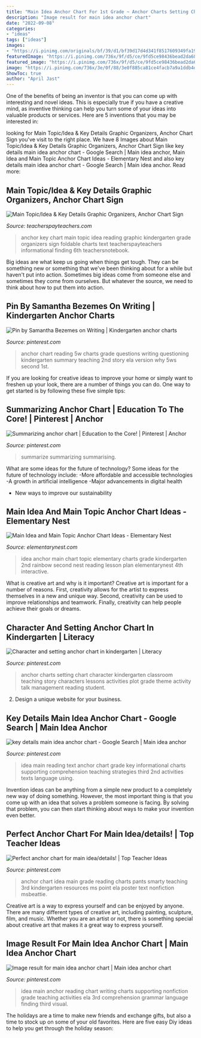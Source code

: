 ```yaml
---
title: "Main Idea Anchor Chart For 1st Grade ~ Anchor Charts Setting Chart Character Kindergarten Classroom Teaching Story Characters Lessons Activities Plot Grade Theme Activity Talk Management Reading Student"
description: "Image result for main idea anchor chart"
date: "2022-09-08"
categories:
- "ideas"
tags: ["ideas"]
images:
- "https://i.pinimg.com/originals/bf/39/d1/bf39d17d4d341f8517609349fa19654d.jpg"
featuredImage: "https://i.pinimg.com/736x/9f/d5/ce/9fd5ce98436bead2da68de28d9b955bd--summarize-activities-summarising-activities.jpg?b=t"
featured_image: "https://i.pinimg.com/736x/9f/d5/ce/9fd5ce98436bead2da68de28d9b955bd--summarize-activities-summarising-activities.jpg?b=t"
image: "https://i.pinimg.com/736x/3e/0f/88/3e0f885ca81ce4facb7a9a1ddb4d5f2f--reading-comprehension-comprehension-strategies.jpg"
ShowToc: true
author: "April Jast"
---
```



One of the benefits of being an inventor is that you can come up with interesting and novel ideas. This is especially true if you have a creative mind, as inventive thinking can help you turn some of your ideas into valuable products or services. Here are 5 inventions that you may be interested in: 

	

		
looking for Main Topic/Idea &amp; Key Details Graphic Organizers, Anchor Chart Sign you've visit to the right place. We have 8 Images about Main Topic/Idea &amp; Key Details Graphic Organizers, Anchor Chart Sign like key details main idea anchor chart - Google Search | Main idea anchor, Main Idea and Main Topic Anchor Chart Ideas - Elementary Nest and also key details main idea anchor chart - Google Search | Main idea anchor. Read more:
		
    
## Main Topic/Idea &amp; Key Details Graphic Organizers, Anchor Chart Sign

<img loading=lazy src="https://ecdn.teacherspayteachers.com/thumbitem/Main-TopicIdea-Key-Details-Graphic-Organizers-Anchor-Chart-Sign-Foldable-1645283-1500875417/original-1645283-2.jpg" onerror="this.onerror=null;this.src='https://tse1.mm.bing.net/th?id=OIP.Bio5NZEiHN6L5Z_GXae8CQAAAA&amp;pid=15.1';" alt="Main Topic/Idea &amp; Key Details Graphic Organizers, Anchor Chart Sign">

_Source: teacherspayteachers.com_

>anchor key chart main topic idea reading graphic kindergarten grade organizers sign foldable charts text teacherspayteachers informational finding 6th teachersnotebook. 

	

Big ideas are what keep us going when things get tough. They can be something new or something that we've been thinking about for a while but haven't put into action. Sometimes big ideas come from someone else and sometimes they come from ourselves. But whatever the source, we need to think about how to put them into action.

    
## Pin By Samantha Bezemes On Writing | Kindergarten Anchor Charts

<img loading=lazy src="https://i.pinimg.com/originals/c6/40/29/c64029540491ced575bc72ef2158c45d.jpg" onerror="this.onerror=null;this.src='https://tse3.mm.bing.net/th?id=OIP.yHon4RzNoGqY9cnMoZfMXwHaJ6&amp;pid=15.1';" alt="Pin by Samantha Bezemes on Writing | Kindergarten anchor charts">

_Source: pinterest.com_

>anchor chart reading 5w charts grade questions writing questioning kindergarten summary teaching 2nd story ela version why 5ws second 1st. 

	

If you are looking for creative ideas to improve your home or simply want to freshen up your look, there are a number of things you can do. One way to get started is by following these five simple tips: 

    
## Summarizing Anchor Chart | Education To The Core! | Pinterest | Anchor

<img loading=lazy src="https://i.pinimg.com/736x/9f/d5/ce/9fd5ce98436bead2da68de28d9b955bd--summarize-activities-summarising-activities.jpg?b=t" onerror="this.onerror=null;this.src='https://tse1.mm.bing.net/th?id=OIP.-rXZRIieTfUXRE3RCVVvrQHaJ6&amp;pid=15.1';" alt="Summarizing anchor chart | Education to the Core! | Pinterest | Anchor">

_Source: pinterest.com_

>summarize summarizing summarising. 

	

What are some ideas for the future of technology?
Some ideas for the future of technology include: 
-More affordable and accessible technologies 
-A growth in artificial intelligence 
-Major advancements in digital health 
- New ways to improve our sustainability

    
## Main Idea And Main Topic Anchor Chart Ideas - Elementary Nest

<img loading=lazy src="http://elementarynest.com/wp-content/uploads/2019/01/Slide3.png" onerror="this.onerror=null;this.src='https://tse3.mm.bing.net/th?id=OIP.v7WYH0ctra7nNx2iUnwp6AHaJ4&amp;pid=15.1';" alt="Main Idea and Main Topic Anchor Chart Ideas - Elementary Nest">

_Source: elementarynest.com_

>idea anchor main chart topic elementary charts grade kindergarten 2nd rainbow second nest reading lesson plan elementarynest 4th interactive. 

	

What is creative art and why is it important?
Creative art is important for a number of reasons. First, creativity allows for the artist to express themselves in a new and unique way. Second, creativity can be used to improve relationships and teamwork. Finally, creativity can help people achieve their goals or dreams.

    
## Character And Setting Anchor Chart In Kindergarten | Literacy

<img loading=lazy src="https://s-media-cache-ak0.pinimg.com/736x/b3/17/f7/b317f7c6822d9a1336c450dc193592be.jpg" onerror="this.onerror=null;this.src='https://tse2.mm.bing.net/th?id=OIP.DYtRLux3VUdanMGs4AgTRwHaJ3&amp;pid=15.1';" alt="Character and setting anchor chart in kindergarten | Literacy">

_Source: pinterest.com_

>anchor charts setting chart character kindergarten classroom teaching story characters lessons activities plot grade theme activity talk management reading student. 

	

2. Design a unique website for your business.

    
## Key Details Main Idea Anchor Chart - Google Search | Main Idea Anchor

<img loading=lazy src="https://i.pinimg.com/736x/3e/0f/88/3e0f885ca81ce4facb7a9a1ddb4d5f2f--reading-comprehension-comprehension-strategies.jpg" onerror="this.onerror=null;this.src='https://tse1.mm.bing.net/th?id=OIP.pLyK03ZaFJ_SlKdQtHeIMgHaJ6&amp;pid=15.1';" alt="key details main idea anchor chart - Google Search | Main idea anchor">

_Source: pinterest.com_

>idea main reading text anchor chart grade key informational charts supporting comprehension teaching strategies third 2nd activities texts language using. 

	

Invention ideas can be anything from a simple new product to a completely new way of doing something. However, the most important thing is that you come up with an idea that solves a problem someone is facing. By solving that problem, you can then start thinking about ways to make your invention even better.

    
## Perfect Anchor Chart For Main Idea/details! | Top Teacher Ideas

<img loading=lazy src="https://s-media-cache-ak0.pinimg.com/736x/8b/b2/08/8bb2089dbeee568469f7bfa8e3c9a1ad.jpg" onerror="this.onerror=null;this.src='https://tse4.mm.bing.net/th?id=OIP.Uy-z75SH8KeMM6ZTWhvtNQHaJ4&amp;pid=15.1';" alt="Perfect anchor chart for main idea/details! | Top Teacher Ideas">

_Source: pinterest.com_

>anchor chart idea main grade reading charts pants smarty teaching 3rd kindergarten resources ms point ela poster text nonfiction msbeattie. 

	

Creative art is a way to express yourself and can be enjoyed by anyone. There are many different types of creative art, including painting, sculpture, film, and music. Whether you are an artist or not, there is something special about creative art that makes it a great way to express yourself.

    
## Image Result For Main Idea Anchor Chart | Main Idea Anchor Chart

<img loading=lazy src="https://i.pinimg.com/originals/bf/39/d1/bf39d17d4d341f8517609349fa19654d.jpg" onerror="this.onerror=null;this.src='https://tse2.mm.bing.net/th?id=OIP.l7z3jOVy4e-BHIu23YeEswHaJ4&amp;pid=15.1';" alt="Image result for main idea anchor chart | Main idea anchor chart">

_Source: pinterest.com_

>idea main anchor reading chart writing charts supporting nonfiction grade teaching activities ela 3rd comprehension grammar language finding third visual. 

	

The holidays are a time to make new friends and exchange gifts, but also a time to stock up on some of your old favorites. Here are five easy Diy ideas to help you get through the holiday season: 

